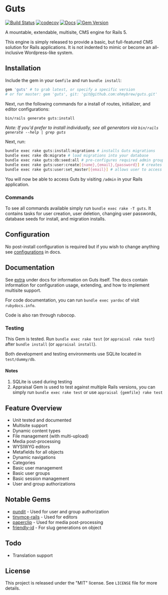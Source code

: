 # Guts

[![Build Status](https://secure.travis-ci.org/ohmybrew/guts.svg?branch=master)](http://travis-ci.org/ohmybrew/guts)
[![codecov](https://codecov.io/gh/ohmybrew/guts/branch/master/graph/badge.svg)](https://codecov.io/gh/ohmybrew/guts)
[![Docs](http://inch-ci.org/github/ohmybrew/guts.svg)](http://inch-ci.org/github/ohmybrew/guts)
[![Gem Version](https://badge.fury.io/rb/guts.svg)](https://badge.fury.io/rb/guts)

A mountable, extendable, multisite, CMS engine for Rails 5.

This engine is simply released to provide a basic, but full-featured CMS solution for Rails applications. It is not indented to mimic or become an all-inclusive Wordpress-like system.

## Installation

Include the gem in your `Gemfile` and run `bundle install`:

``` ruby
gem 'guts' # to grab latest, or specify a specific version
# or for master: gem 'guts', git: 'git@github.com:ohmybrew/guts.git'
```

Next, run the following commands for a install of routes, initializer, and editor configurations:

``` bash
bin/rails generate guts:install
```

*Note: If you'd prefer to install individually, see all generators via `bin/rails generate --help | grep guts`*

Next, run:

``` bash
bundle exec rake guts:install:migrations # installs Guts migrations
bundle exec rake db:migrate # load migrations into your database
bundle exec rake guts:db:seed:all # pre-configures required admin group, content types, etc
bundle exec rake guts:user:create[{name},{email},{password}] # creates a user (replace the values)
bundle exec rake guts:user:set_master[{email}] # allows user to access everything in the admin panel, should be done for initial user (replace the values)
```

You will now be able to access Guts by visiting `/admin` in your Rails application.

### Commands

To see all commands available simply run `bundle exec rake -T guts`. It contains tasks for user creation, user deletion, changing user passwords, database seeds for install, and migration installs.

## Configuration

No post-install configuration is required but if you wish to change anything see [configurations](doc/extra/configurations.md) in docs.

## Documentation

See [extra](doc/extra) under docs for information on Guts itself. The docs contain information for configuration usage, extending, and how to implement multisite support.

For code documentation, you can run `bundle exec yardoc` of visit `rubydocs.info`.

Code is also ran through rubocop.

### Testing

This Gem is tested. Run `bundle exec rake test` (or `appraisal rake test`) after `bundle install` (or `appraisal install`).

Both development and testing environments use SQLite located in `test/dummy/db`.

#### Notes

1. SQLite is used during testing
2. Appraisal Gem is used to test against multiple Rails versions, you can simply run `bundle exec rake test` or use `appraisal {gemfile} rake test`

## Feature Overview

+ Unit tested and documented
+ Multisite support
+ Dynamic content types
+ File management (with multi-upload)
+ Media post-processing
+ WYSIWYG editors
+ Metafields for all objects
+ Dynamic navigations
+ Categories
+ Basic user management
+ Basic user groups
+ Basic session management
+ User and group authorizations

## Notable Gems

+ [pundit](https://github.com/elabs/pundit/) - Used for user and group authorization
+ [tinymce-rails](https://github.com/spohlenz/tinymce-rails) - Used for editors
+ [paperclip](https://github.com/thoughtbot/paperclip) - Used for media post-processing
+ [friendly-id](https://github.com/norman/friendly_id) - For slug generations on object

## Todo

+ Translation support

## License

This project is released under the "MIT" license. See `LICENSE` file for more details.
